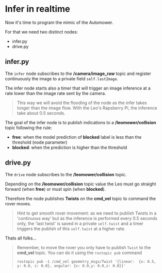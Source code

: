 # Infer in realtime 

Now it's time to program the mimic of the Automower.

For that we need two distinct nodes:

* infer.py
* drive.py

## infer.py

The `infer` node subscribes to the __/camera/image_raw__ topic and register continuously the image to a private field `self.lastImage`.

The infer node starts also a timer that will trigger an image inference at a rate lower than the image rate sent by the camera. 

> This way we will avoid the flooding of the node as the infer takes longer than the image flow. With the Leo's Rapsberry Pi, the inference take about 0.5 seconds.

The goal of the infer node is to publish indications to a __/leomower/collision__ topic following the rule:

* __free__: when the model prediction of __blocked__ label is less than the threshold (node parameter)
* __blocked__: when the prediction is higher than the threshold

## drive.py

The `drive` node subscribes to the __/leomower/collision__ topic.

Depending on the __/leomower/collision__ topic value the Leo must go straight forward (when __free__) or must spin (when __blocked__). 

Therefore the node publishes __Twists__ on the  __cmd_vel__ topic to command the rover moves.

> Hint to get smooth rover movement: as we need to publish Twists in a 'continuous way' but as the inference is performed every 0.5 seconds only, the 'last twist' is saved in a private `self.twist` and a timer triggers the publish of this `self.twist` at a higher rate.

Thats all folks...


> Remember, to move the rover you only have to publish `Twist` to the __cmd_vel__ topic. You can do it using the `rostopic pub` command
> ``` shell
> rostopic pub -1 /cmd_vel geometry_msgs/Twist '{linear:  {x: 0.5, y: 0.0, z: 0.0}, angular: {x: 0.0,y: 0.0,z: 0.0}}'
> ```

